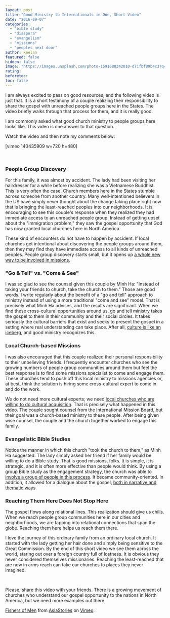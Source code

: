 ```yaml
---
layout: post
title: "Good Ministry to Internationals in One, Short Video"
date: "2016-09-07"
categories: 
  - "bible study"
  - "diaspora"
  - "evangelism"
  - "missions"
  - "peoples next door"
author: keelan
featured: false
hidden: false
image: "https://images.unsplash.com/photo-1591688342010-d71fbf89b4c3?q=80&w=2070&auto=format&fit=crop&ixlib=rb-4.0.3&ixid=M3wxMjA3fDB8MHxwaG90by1wYWdlfHx8fGVufDB8fHx8fA%3D%3D"
rating:
beforetoc:
toc: false
---
```


I am always excited to pass on good resources, and the following video is just that. It is a short testimony of a couple realizing their responsibility to share the gospel with unreached people groups here in the States. The video briefly walks through that process for them, and it is really good.

I am commonly asked what good church ministry to people groups here looks like. This video is one answer to that question.

Watch the video and then note my comments below:

\[vimeo 140435909 w=720 h=480\]

 

### People Group Discovery

For this family, it was almost by accident. The lady had been visiting her hairdresser for a while before realizing she was a Vietnamese Buddhist. This is very often the case. Church members here in the States stumble across someone from another country. Many well-intentioned believers in the US have simply never thought about the change taking place right now that is bringing the least-reached peoples into our neighborhoods. It is encouraging to see this couple's response when they realized they had immediate access to an unreached people group. Instead of getting upset about the "immigration problem," they saw the gospel opportunity that God has now granted local churches here in North America.

These kind of encounters do not have to happen by accident. If local churches get intentional about discovering the people groups around them, then they may find they have immediate access to all kinds of unreached peoples. People group discovery starts small, but it opens up [a whole new way to be involved in missions](http://blog.keelancook.com/2016/04/people-group-discovery-seeing-your-community-through-different-eyes.html).

### "Go & Tell" vs. "Come & See"

I was so glad to see the counsel given this couple by Minh Ha: "Instead of taking your friends to church, take the church to them." Those are good words. I write regularly about the benefit of a "go and tell" approach to ministry instead of using a more traditional "come and see" model. That is precisely what Minh Ha advises, and the results are significant. When we find these cross-cultural opportunities around us, go and tell ministry takes the gospel to them in their community and their social circles. It takes seriously the cultural barriers that exist and seeks to present the gospel in a setting where real understanding can take place. After all, [culture is like an iceberg](http://blog.keelancook.com/2015/10/culture-is-like-an-iceberg-and-that-effects-your-ministry.html), and good ministry recognizes this.

### Local Church-based Missions

I was also encouraged that this couple realized their personal responsibility to their unbelieving friends. I frequently encounter churches who see the growing numbers of people group communities around them but feel the best response is to find some missions specialist to come and engage them. These churches tend to push off this local ministry to missions agencies or, at best, think the solution is hiring some cross-cultural expert to come in and do the work.

We do not need more cultural experts; we need [local churches who are willing to do cultural acquisition](http://blog.keelancook.com/2015/10/engaging-people-groups-cultural-expertise-vs-cultural-acquisition.html). That is precisely what happened in this video. The couple sought counsel from the International Mission Board, but their goal was a church-based ministry to these people. After being given wise counsel, the couple and the church together worked to engage this family.

### Evangelistic Bible Studies

Notice the manner in which this church "took the church to them," as Minh Ha suggested. The lady simply asked her friend if her family would be willing to do a Bible study. That is good missions, folks. It is simple, it is strategic, and it is often more effective than people would think. By using a group Bible study as the engagement strategy, the church was able to [involve a group of people in this process](http://blog.keelancook.com/2015/10/personal-evangelism-yes-but-it-should-be-a-group-activity.html). It became community-oriented. In addition, it allowed for a dialogue about the gospel, [both in narrative and thematic ways](http://blog.keelancook.com/2016/08/how-to-share-the-gospel-a-quick-word-on-narratives-and-themes.html).

### Reaching Them Here Does Not Stop Here

The gospel flows along relational lines. This realization should give us chills. When we reach people group communities here in our cities and neighborhoods, we are tapping into relational connections that span the globe. Reaching them here helps us reach them there.

I love the journey of this ordinary family from an ordinary local church. It started with the lady getting her hair done and simply being sensitive to the Great Commission. By the end of this short video we see them across the world, staring out over a foreign country full of lostness. It is obvious they never considered themselves missionaries. Reaching the least-reached that are now in arms reach can take our churches to places they never imagined.

 

Please, share this video with your friends. There is a growing movement of churches who understand our gospel opportunity to the nations in North America, but we need more examples out there.

[Fishers of Men](https://vimeo.com/140435909) from [AsiaStories](https://vimeo.com/asiastories) on [Vimeo](https://vimeo.com).
